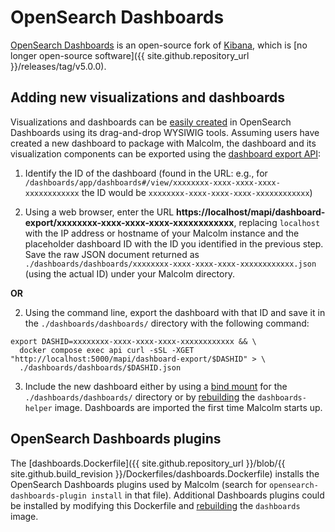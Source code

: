 # <a name="dashboards"></a>OpenSearch Dashboards

[OpenSearch Dashboards](https://opensearch.org/docs/latest/dashboards/index/) is an open-source fork of [Kibana](https://www.elastic.co/kibana/), which is [no longer open-source software]({{ site.github.repository_url }}/releases/tag/v5.0.0).

## <a name="DashboardsNewViz"></a>Adding new visualizations and dashboards

Visualizations and dashboards can be [easily created](dashboards.md#BuildDashboard) in OpenSearch Dashboards using its drag-and-drop WYSIWIG tools. Assuming users have created a new dashboard to package with Malcolm, the dashboard and its visualization components can be exported using the [dashboard export API](api-dashboard-export.md):

1. Identify the ID of the dashboard (found in the URL: e.g., for `/dashboards/app/dashboards#/view/xxxxxxxx-xxxx-xxxx-xxxx-xxxxxxxxxxxx` the ID would be `xxxxxxxx-xxxx-xxxx-xxxx-xxxxxxxxxxxx`)

2. Using a web browser, enter the URL **https://localhost/mapi/dashboard-export/xxxxxxxx-xxxx-xxxx-xxxx-xxxxxxxxxxxx**, replacing `localhost` with the IP address or hostname of your Malcolm instance and the placeholder dashboard ID with the ID you identified in the previous step. Save the raw JSON document returned as `./dashboards/dashboards/xxxxxxxx-xxxx-xxxx-xxxx-xxxxxxxxxxxx.json` (using the actual ID) under your Malcolm directory.

**OR**

2. Using the command line, export the dashboard with that ID and save it in the `./dashboards/dashboards/` directory with the following command:

```
export DASHID=xxxxxxxx-xxxx-xxxx-xxxx-xxxxxxxxxxxx && \
  docker compose exec api curl -sSL -XGET "http://localhost:5000/mapi/dashboard-export/$DASHID" > \
  ./dashboards/dashboards/$DASHID.json
```

3. Include the new dashboard either by using a [bind mount](contributing-local-modifications.md#Bind) for the `./dashboards/dashboards/` directory or by [rebuilding](development.md#Build) the `dashboards-helper` image. Dashboards are imported the first time Malcolm starts up.

## <a name="DashboardsPlugins"></a>OpenSearch Dashboards plugins

The [dashboards.Dockerfile]({{ site.github.repository_url }}/blob/{{ site.github.build_revision }}/Dockerfiles/dashboards.Dockerfile) installs the OpenSearch Dashboards plugins used by Malcolm (search for `opensearch-dashboards-plugin install` in that file). Additional Dashboards plugins could be installed by modifying this Dockerfile and [rebuilding](development.md#Build) the `dashboards` image.

